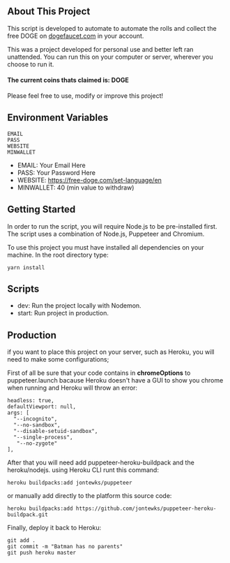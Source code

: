 ## About This Project

This script is developed to automate to automate the rolls and collect the free DOGE on [dogefaucet.com](http://dogefaucet.com "dogefaucet.com") in your account.

This was a project developed for personal use and better left ran unattended. You can run this on your computer or server, wherever you choose to run it.

#### The current coins thats claimed is: DOGE

Please feel free to use, modify or improve this project!

## Environment Variables

```
EMAIL
PASS
WEBSITE
MINWALLET
```

- EMAIL: Your Email Here
- PASS: Your Password Here
- WEBSITE: https://free-doge.com/set-language/en
- MINWALLET: 40 (min value to withdraw)

## Getting Started

In order to run the script, you will require Node.js to be pre-installed first. The script uses a combination of Node.js, Puppeteer and Chromium.

To use this project you must have installed all dependencies on your machine. In the root directory type:

`yarn install`

## Scripts

- dev: Run the project locally with Nodemon.
- start: Run project in production.

## Production

if you want to place this project on your server, such as Heroku, you will need to make some configurations;

First of all be sure that your code contains in **chromeOptions** to puppeteer.launch bacause Heroku doesn't have a GUI to show you chrome when running and Heroku will throw an error:

```
headless: true,
defaultViewport: null,
args: [
  "--incognito",
  "--no-sandbox",
  "--disable-setuid-sandbox",
  "--single-process",
   "--no-zygote"
],
```

After that you will need add puppeteer-heroku-buildpack and the heroku/nodejs. using Heroku CLI runt this command:

 `heroku buildpacks:add jontewks/puppeteer`

 or manually add directly to the platform this source code:

 `heroku buildpacks:add https://github.com/jontewks/puppeteer-heroku-buildpack.git`

 Finally, deploy it back to Heroku:

 ```
git add .
git commit -m "Batman has no parents"
git push heroku master
```
